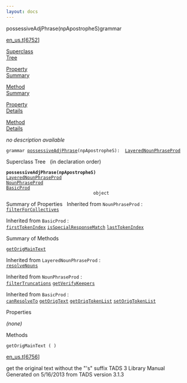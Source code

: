 ```yaml
---
layout: docs
---
```

<span class="title">possessiveAdjPhrase(npApostropheS)</span><span class="type">grammar</span>

[en_us.t](../file/en_us.t.html)\[[6752](../source/en_us.t.html#6752)\]

[Superclass  
Tree](#_SuperClassTree_)

[Property  
Summary](#_PropSummary_)

[Method  
Summary](#_MethodSummary_)

[Property  
Details](#_Properties_)

[Method  
Details](#_Methods_)



*no description available*

`grammar `<span class="gramalt">[`possessiveAdjPhrase`](../object/possessiveAdjPhrase.html)`(npApostropheS)`</span>` :   `[`LayeredNounPhraseProd`](../object/LayeredNounPhraseProd.html)



<span id="_SuperClassTree_"></span>



<span class="hdln">Superclass Tree</span>   (in declaration order)



**`possessiveAdjPhrase(npApostropheS)`**  
[`LayeredNounPhraseProd`](../object/LayeredNounPhraseProd.html)  
[`NounPhraseProd`](../object/NounPhraseProd.html)  
[`BasicProd`](../object/BasicProd.html)  
`                                 object`  
<span id="_PropSummary_"></span>



<span class="hdln">Summary of Properties</span>  
Inherited from `NounPhraseProd` :  
[`filterForCollectives`](../object/NounPhraseProd.html#filterForCollectives)

Inherited from `BasicProd` :  
[`firstTokenIndex`](../object/BasicProd.html#firstTokenIndex) [`isSpecialResponseMatch`](../object/BasicProd.html#isSpecialResponseMatch) [`lastTokenIndex`](../object/BasicProd.html#lastTokenIndex)

<span id="_MethodSummary_"></span>



<span class="hdln">Summary of Methods</span>  



[`getOrigMainText`](#getOrigMainText)

Inherited from `LayeredNounPhraseProd` :  
[`resolveNouns`](../object/LayeredNounPhraseProd.html#resolveNouns)

Inherited from `NounPhraseProd` :  
[`filterTruncations`](../object/NounPhraseProd.html#filterTruncations) [`getVerifyKeepers`](../object/NounPhraseProd.html#getVerifyKeepers)

Inherited from `BasicProd` :  
[`canResolveTo`](../object/BasicProd.html#canResolveTo) [`getOrigText`](../object/BasicProd.html#getOrigText) [`getOrigTokenList`](../object/BasicProd.html#getOrigTokenList) [`setOrigTokenList`](../object/BasicProd.html#setOrigTokenList)

<span id="_Properties_"></span>



<span class="hdln">Properties</span>  



*(none)* <span id="_Methods_"></span>



<span class="hdln">Methods</span>  



<span id="getOrigMainText"></span>

`getOrigMainText ( )`

[en_us.t](../file/en_us.t.html)\[[6756](../source/en_us.t.html#6756)\]



get the original text without the "'s" suffix
TADS 3 Library Manual  
Generated on 5/16/2013 from TADS version 3.1.3


